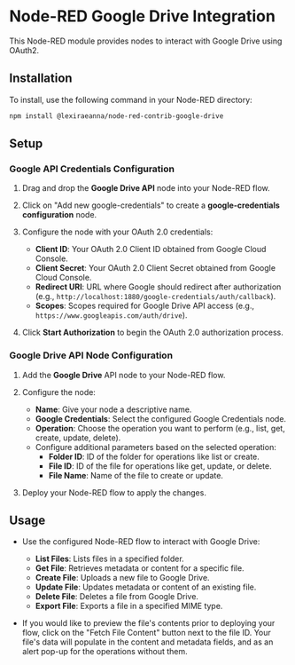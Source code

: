# Node-RED Google Drive Integration

This Node-RED module provides nodes to interact with Google Drive using OAuth2.

## Installation

To install, use the following command in your Node-RED directory:

```sh
npm install @lexiraeanna/node-red-contrib-google-drive
```
## Setup

### Google API Credentials Configuration

1. Drag and drop the **Google Drive API** node into your Node-RED flow.
2. Click on "Add new google-credentials" to create a **google-credentials configuration** node.
3. Configure the node with your OAuth 2.0 credentials:
   - **Client ID**: Your OAuth 2.0 Client ID obtained from Google Cloud Console.
   - **Client Secret**: Your OAuth 2.0 Client Secret obtained from Google Cloud Console.
   - **Redirect URI**: URL where Google should redirect after authorization (e.g., `http://localhost:1880/google-credentials/auth/callback`).
   - **Scopes**: Scopes required for Google Drive API access (e.g., `https://www.googleapis.com/auth/drive`).

4. Click **Start Authorization** to begin the OAuth 2.0 authorization process.

### Google Drive API Node Configuration

1. Add the **Google Drive** API node to your Node-RED flow.
2. Configure the node:
   - **Name**: Give your node a descriptive name.
   - **Google Credentials**: Select the configured Google Credentials node.
   - **Operation**: Choose the operation you want to perform (e.g., list, get, create, update, delete).
   - Configure additional parameters based on the selected operation:
     - **Folder ID**: ID of the folder for operations like list or create.
     - **File ID**: ID of the file for operations like get, update, or delete.
     - **File Name**: Name of the file to create or update.

3. Deploy your Node-RED flow to apply the changes.

## Usage

- Use the configured Node-RED flow to interact with Google Drive:
  - **List Files**: Lists files in a specified folder.
  - **Get File**: Retrieves metadata or content for a specific file.
  - **Create File**: Uploads a new file to Google Drive.
  - **Update File**: Updates metadata or content of an existing file.
  - **Delete File**: Deletes a file from Google Drive.
  - **Export File**: Exports a file in a specified MIME type.

- If you would like to preview the file's contents prior to deploying your flow, click on the "Fetch File Content" button next to the file ID. Your file's data will populate in the content and metadata fields, and as an alert pop-up for the operations without them.
